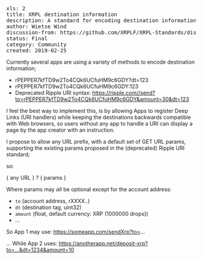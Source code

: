 <pre>
xls: 2
title: XRPL destination information
description: A standard for encoding destination information with backwards compatibility for web browsers
author: Wietse Wind <w@xrpl-labs.com>
discussion-from: https://github.com/XRPLF/XRPL-Standards/discussions/3
status: Final
category: Community
created: 2019-02-25
</pre>

Currently several apps are using a variety of methods to encode destination information;

- rPEPPER7kfTD9w2To4CQk6UCfuHM9c6GDY?dt=123
- rPEPPER7kfTD9w2To4CQk6UCfuHM9c6GDY:123
- Deprecated Ripple URI syntax: https://ripple.com//send?to=rPEPPER7kfTD9w2To4CQk6UCfuHM9c6GDY&amount=30&dt=123

I feel the best way to implement this, is by allowing Apps to register Deep Links (URI handlers) while keeping the destinations backwards compatible with Web browsers, so users without any app to handle a URI can display a page by the app creator with an instruction.

I propose to allow any URL prefix, with a default set of GET URL params, supporting the existing params proposed in the (deprecated) Ripple URI standard;

so:

{ any URL } ? { params }

Where params may _all_ be optional except for the account address:

- `to` (account address, rXXXX..)
- `dt` (destination tag, uint32)
- `amount` (float, default currency: XRP (1000000 drops))
 - ...

So App 1 may use:
https://someapp.com/sendXrp?to=...

... While App 2 uses:
https://anotherapp.net/deposit-xrp?to=...&dt=1234&amount=10